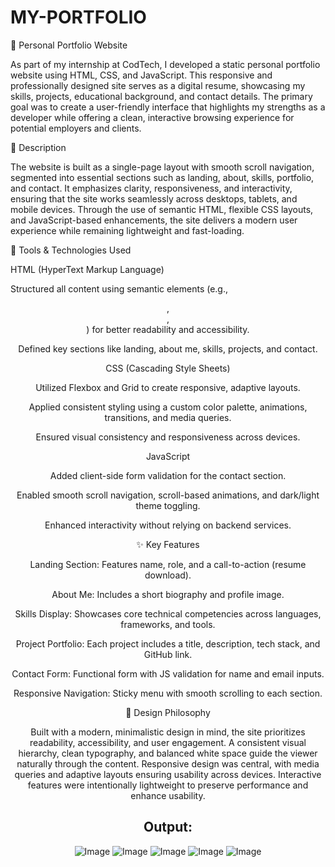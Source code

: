# MY-PORTFOLIO

🧾 Personal Portfolio Website

As part of my internship at CodTech, I developed a static personal portfolio website using HTML, CSS, and JavaScript. This responsive and professionally designed site serves as a digital resume, showcasing my skills, projects, educational background, and contact details. The primary goal was to create a user-friendly interface that highlights my strengths as a developer while offering a clean, interactive browsing experience for potential employers and clients.

📌 Description

The website is built as a single-page layout with smooth scroll navigation, segmented into essential sections such as landing, about, skills, portfolio, and contact. It emphasizes clarity, responsiveness, and interactivity, ensuring that the site works seamlessly across desktops, tablets, and mobile devices. Through the use of semantic HTML, flexible CSS layouts, and JavaScript-based enhancements, the site delivers a modern user experience while remaining lightweight and fast-loading.

🔧 Tools & Technologies Used

HTML (HyperText Markup Language)

Structured all content using semantic elements (e.g., <header>, <section>, <footer>) for better readability and accessibility.

Defined key sections like landing, about me, skills, projects, and contact.

CSS (Cascading Style Sheets)

Utilized Flexbox and Grid to create responsive, adaptive layouts.

Applied consistent styling using a custom color palette, animations, transitions, and media queries.

Ensured visual consistency and responsiveness across devices.

JavaScript

Added client-side form validation for the contact section.

Enabled smooth scroll navigation, scroll-based animations, and dark/light theme toggling.

Enhanced interactivity without relying on backend services.

✨ Key Features

Landing Section: Features name, role, and a call-to-action (resume download).

About Me: Includes a short biography and profile image.

Skills Display: Showcases core technical competencies across languages, frameworks, and tools.

Project Portfolio: Each project includes a title, description, tech stack, and GitHub link.

Contact Form: Functional form with JS validation for name and email inputs.

Responsive Navigation: Sticky menu with smooth scrolling to each section.

🎨 Design Philosophy

Built with a modern, minimalistic design in mind, the site prioritizes readability, accessibility, and user engagement. A consistent visual hierarchy, clean typography, and balanced white space guide the viewer naturally through the content. Responsive design was central, with media queries and adaptive layouts ensuring usability across devices. Interactive features were intentionally lightweight to preserve performance and enhance usability.

# Output:

![Image](https://github.com/user-attachments/assets/c20871fb-699f-40a0-8afc-edda3045d7dd)
![Image](https://github.com/user-attachments/assets/2936aef3-ec7f-40c5-a3bb-a7591496783f)
![Image](https://github.com/user-attachments/assets/9747711c-892e-4d30-98fd-654b73e07310)
![Image](https://github.com/user-attachments/assets/e0441983-c88c-4d47-a497-71e03acaf47d)
![Image](https://github.com/user-attachments/assets/78f0d82e-e409-41e4-9eae-73fd3130c40e)

